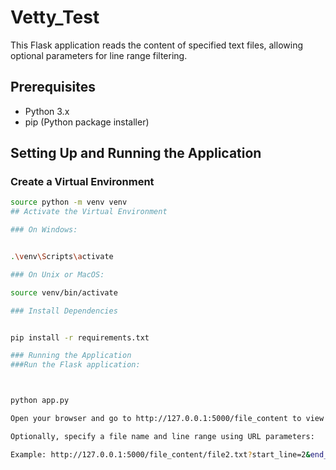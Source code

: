 # Vetty_Test

This Flask application reads the content of specified text files, allowing optional parameters for line range filtering.

## Prerequisites

- Python 3.x
- pip (Python package installer)

## Setting Up and Running the Application

### Create a Virtual Environment

```bash
source python -m venv venv
## Activate the Virtual Environment

### On Windows:


.\venv\Scripts\activate

### On Unix or MacOS:

source venv/bin/activate

### Install Dependencies


pip install -r requirements.txt

### Running the Application
###Run the Flask application:



python app.py

Open your browser and go to http://127.0.0.1:5000/file_content to view the default file content.

Optionally, specify a file name and line range using URL parameters:

Example: http://127.0.0.1:5000/file_content/file2.txt?start_line=2&end_line=5

